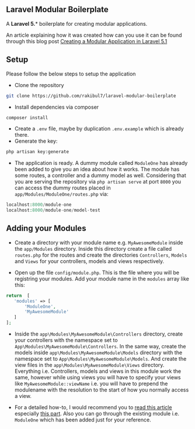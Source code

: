 ## Laravel Modular Boilerplate

A **Laravel 5.*** boilerplate for creating modular applications. 

An article explaining how it was created how can you use it can be found through this blog post [Creating a Modular Application in Laravel 5.1](http://kamranahmed.info/blog/2015/12/03/creating-a-modular-application-in-laravel/)

## Setup
Please follow the below steps to setup the application

- Clone the repository 

```bash
git clone https://github.com/rakibul7/laravel-modular-boilerplate
```

- Install dependencies via composer

```bash
composer install
```
- Create a `.env` file, maybe by duplication `.env.example` which is already there.
- Generate the key:
```bash
php artisan key:generate
```

- The application is ready. A dummy module called `ModuleOne` has already been added to give you an idea about how it works. The module has some routes, a controller and a dummy model as well. Considering that you are serving the repository via `php artisan serve` at port `8000` you can access the dummy routes placed in `app/Modules/ModuleOne/routes.php` via:

```php
localhost:8000/module-one
localhost:8000/module-one/model-test
``` 

## Adding your Modules
- Create a directory with your module name e.g. `MyAwesomeModule` inside the `app/Modules` directory. Inside this directory create a file called `routes.php` for the routes and create the directories `Controllers`, `Models` and `Views` for your controllers, models and views respectively.

- Open up the file `config/module.php`. This is the file where you will be registring your modules. Add your module name in the `modules` array like this:

```php
return  [
   'modules' => [
       'ModuleOne',
       'MyAwesomeModule'
   ]
];
```

- Inside the `app\Modules\MyAwesomeModule\Controllers` directory, create your controllers with the namespace set to `App\Modules\MyAwesomeModule\Controllers`. In the same way, create the models inside `app\Modules\MyAwesomeModule\Models` directory with the namespace set to `App\Modules\MyAwesomeModule\Models`. And create the view files in the `app\Modules\MyAwesomeModule\Views` directory. Everything i.e. Controllers, models and views in this module work the same, however while using views you will have to specify your views like `MyAwesomeModule::viewName` i.e. you will have to prepend the modulename with the resolution to the start of how you normally access a view.

- For a detailed how-to, I would recommend you to [read this article](http://kamranahmed.info/blog/2015/12/03/creating-a-modular-application-in-laravel/) especially [this part](http://kamranahmed.info/blog/2015/12/03/creating-a-modular-application-in-laravel/#adding-modules). Also you can go through the existing module i.e. `ModuleOne` which has been added just for your reference.



